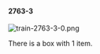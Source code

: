 #### 2763-3
![train-2763-3-0.png](https://github.com/lil-lab/nlvr/raw/master/nlvr/train/images/3/train-2763-3-0.png "train-2763-3-0.png")

There is a box with 1 item.